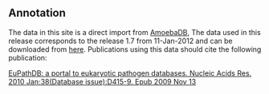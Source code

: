 Annotation
----------

The data in this site is a direct import from
[AmoebaDB](http://amoebadb.org/amoeba/ "amoebadb"), The data used in
this release corresponds to the release 1.7 from 11-Jan-2012 and can be
downloaded from
[here](http://amoebadb.org/common/downloads/ "amoebadb download").
Publications using this data should cite the following publication:

[EuPathDB: a portal to eukaryotic pathogen databases. Nucleic Acids Res.
2010 Jan;38(Database issue):D415-9. Epub 2009 Nov
13](http://europepmc.org/abstract/MED/19914931)

